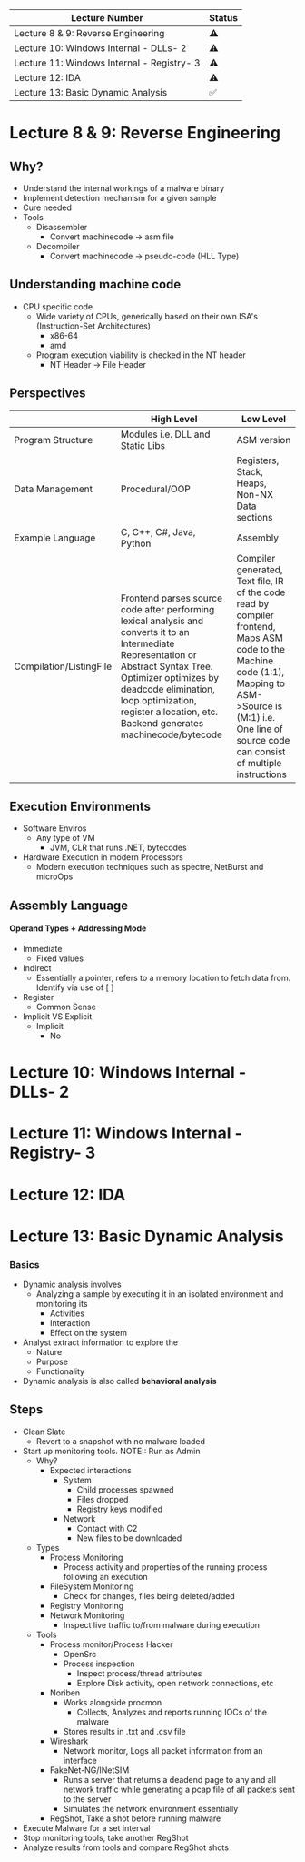 | Lecture Number                             | Status             |
| ------------------------------------------ | ------------------ |
| Lecture 8 & 9: Reverse Engineering         | :warning:          |
| Lecture 10: Windows Internal - DLLs- 2     | :warning:          |
| Lecture 11: Windows Internal - Registry- 3 | :warning:          |
| Lecture 12: IDA                            | :warning:          |
| Lecture 13: Basic Dynamic Analysis         | :white_check_mark: |

<!--
:x:
:warning:
:white_check_mark:
-->


# Lecture 8 & 9: Reverse Engineering
## Why?
- Understand the internal workings of a malware binary
- Implement detection mechanism for a given sample
- Cure needed
- Tools
	- Disassembler
		- Convert machinecode -> asm file
	- Decompiler
		- Convert machinecode -> pseudo-code (HLL Type)

## Understanding machine code
- CPU specific code
	- Wide variety of CPUs, generically based on their own ISA's (Instruction-Set Architectures)
		- x86-64
		- amd
	- Program execution viability is checked in the NT header
		- NT Header -> File Header

## Perspectives

|                         | High Level                                                                                                                                                                                                                                                                | Low Level                                                                                                                                                                                                           |
| ----------------------- | ------------------------------------------------------------------------------------------------------------------------------------------------------------------------------------------------------------------------------------------------------------------------- | ------------------------------------------------------------------------------------------------------------------------------------------------------------------------------------------------------------------- |
| Program Structure       | Modules i.e. DLL and Static Libs                                                                                                                                                                                                                                          | ASM version                                                                                                                                                                                                         |
| Data Management         | Procedural/OOP                                                                                                                                                                                                                                                            | Registers, Stack, Heaps, Non-NX Data sections                                                                                                                                                                       |
| Example Language        | C, C++, C#, Java, Python                                                                                                                                                                                                                                                  | Assembly                                                                                                                                                                                                            |
| Compilation/ListingFile | Frontend parses source code after performing lexical analysis and converts it to an Intermediate Representation or Abstract Syntax Tree. Optimizer optimizes by deadcode elimination, loop optimization, register allocation, etc. Backend generates machinecode/bytecode | Compiler generated, Text file, IR of the code read by compiler frontend, Maps ASM code to the Machine code (1:1), Mapping to ASM->Source is (M:1) i.e. One line of source code can consist of multiple instructions |

## Execution Environments
- Software Enviros
	- Any type of VM
		- JVM, CLR that runs .NET, bytecodes
- Hardware Execution in modern Processors
	- Modern execution techniques such as spectre, NetBurst and microOps

## Assembly Language
#### Operand Types + Addressing Mode
- Immediate
	- Fixed values
- Indirect
	- Essentially a pointer, refers to a memory location to fetch data from. Identify via use of \[ \]
- Register
	- Common Sense
- Implicit VS Explicit
	- Implicit
		- No 


# Lecture 10: Windows Internal - DLLs- 2
# Lecture 11: Windows Internal - Registry- 3
# Lecture 12: IDA
# Lecture 13: Basic Dynamic Analysis
### Basics
- Dynamic analysis involves
	- Analyzing a sample by executing it in an isolated environment and monitoring its
		- Activities
		- Interaction
		- Effect on the system
- Analyst extract information to explore the
	- Nature
	- Purpose
	- Functionality
- Dynamic analysis is also called **behavioral** **analysis**

## Steps
- Clean Slate
	- Revert to a snapshot with no malware loaded
- Start up monitoring tools. NOTE:: Run as Admin
	- Why?
		- Expected interactions
			- System
				- Child processes spawned
				- Files dropped
				- Registry keys modified
			- Network
				- Contact with C2
				- New files to be downloaded
	- Types
		- Process Monitoring
			- Process activity and properties of the running process following an execution
		- FileSystem Monitoring
			- Check for changes, files being deleted/added
		- Registry Monitoring
		- Network Monitoring
			- Inspect live traffic to/from malware during execution
	- Tools
		- Process monitor/Process Hacker
			- OpenSrc
			- Process inspection
				- Inspect process/thread attributes
				- Explore Disk activity, open network connections, etc
		- Noriben
			- Works alongside procmon
				- Collects, Analyzes and reports running IOCs of the malware
			- Stores results in .txt and .csv file
		- Wireshark
			- Network monitor, Logs all packet information from an interface
		- FakeNet-NG/INetSIM
			- Runs a server that returns a deadend page to any and all network traffic while generating a pcap file of all packets sent to the server
			- Simulates the network environment essentially
		- RegShot, Take a shot before running malware
- Execute Malware for a set interval
- Stop monitoring tools, take another RegShot
- Analyze results from tools and compare RegShot shots